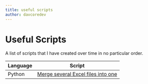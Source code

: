```yaml
---
title: useful scripts
author: davcoredev
---
```


# Useful Scripts

A list of scripts that I have created over time in no particular order.


| **Language** | **Script**  |
| ----------- | ----------- |
| Python | [Merge several Excel files into one]('./scripts/files_merge_scripts.py') |